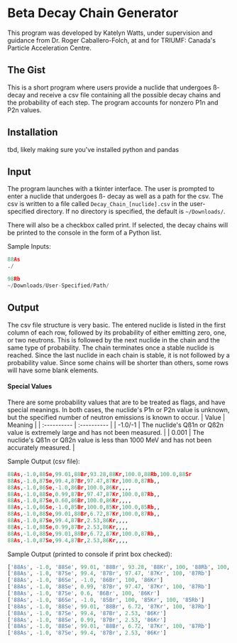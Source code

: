 # Beta Decay Chain Generator
This program was developed by Katelyn Watts, under supervision and guidance from Dr. Roger Caballero-Folch, at and for TRIUMF: Canada's Particle Acceleration Centre.

## The Gist

This is  a short program where users provide a nuclide that undergoes ß- decay and receive a csv file containing all the possible decay chains and the probability of each step. The program accounts for nonzero P1n and P2n values.

## Installation

tbd, likely making sure you've installed python and pandas


## Input

The program launches with a tkinter interface. The user is prompted to enter a nuclide that undergoes ß- decay as well as a path for the csv. The csv is written to a file called `Decay_Chain_[nuclide].csv` in the user-specified directory. If no directory is specified, the default is `~/Downloads/`. 

There will also be a checkbox called print. If selected, the decay chains will be printed to the console in the form of a Python list.

Sample Inputs:
```python
88As
./
```
```python
98Rb
~/Downloads/User-Specified/Path/
```

## Output
The csv file structure is very basic. The entered nuclide is listed in the first column of each row, followed by its probability of either emitting zero, one, or two neutrons. This is followed by the next nuclide in the chain and the same type of probability. The chain terminates once a stable nuclide is reached. Since the last nuclide in each chain is stable, it is not followed by a probability value. Since some chains will be shorter than others, some rows will have some blank elements. 

#### Special Values
There are some probability values that are to be treated as flags, and have special meanings. In both cases, the nuclide's P1n or P2n value is unknown, but the specified number of neutron emissions is known to occur. 
| Value       | Meaning     |
| :---------- | :---------- |
| -1.0/-1     | The nuclide's Qß1n or Qß2n value is extremely large and has not been measured. |
| 0.001       | The nuclide's Qß1n or Qß2n value is less than 1000 MeV and has not been accurately measured.  |


Sample Output (csv file):

```python
88As,-1.0,88Se,99.01,88Br,93.28,88Kr,100.0,88Rb,100.0,88Sr
88As,-1.0,87Se,99.4,87Br,97.47,87Kr,100.0,87Rb,,
88As,-1.0,86Se,-1.0,86Br,100.0,86Kr,,,,
88As,-1.0,88Se,0.99,87Br,97.47,87Kr,100.0,87Rb,,
88As,-1.0,87Se,0.60,86Br,100.0,86Kr,,,,
88As,-1.0,86Se,-1.0,85Br,100.0,85Kr,100.0,85Rb,,
88As,-1.0,88Se,99.01,88Br,6.72,87Kr,100.0,87Rb,,
88As,-1.0,87Se,99.4,87Br,2.53,86Kr,,,,
88As,-1.0,88Se,0.99,87Br,2.53,86Kr,,,,
88As,-1.0,88Se,99.01,88Br,6.72,87Kr,100.0,87Rb,,
88As,-1.0,87Se,99.4,87Br,2.53,86Kr,,,,
```
Sample Output (printed to console if print box checked):

```python
['88As', -1.0, '88Se', 99.01, '88Br', 93.28, '88Kr', 100, '88Rb', 100, '88Sr']
['88As', -1.0, '87Se', 99.4, '87Br', 97.47, '87Kr', 100, '87Rb']
['88As', -1.0, '86Se', -1.0, '86Br', 100, '86Kr']
['88As', -1.0, '88Se', 0.99, '87Br', 97.47, '87Kr', 100, '87Rb']
['88As', -1.0, '87Se', 0.6, '86Br', 100, '86Kr']
['88As', -1.0, '86Se', -1.0, '85Br', 100, '85Kr', 100, '85Rb']
['88As', -1.0, '88Se', 99.01, '88Br', 6.72, '87Kr', 100, '87Rb']
['88As', -1.0, '87Se', 99.4, '87Br', 2.53, '86Kr']
['88As', -1.0, '88Se', 0.99, '87Br', 2.53, '86Kr']
['88As', -1.0, '88Se', 99.01, '88Br', 6.72, '87Kr', 100, '87Rb']
['88As', -1.0, '87Se', 99.4, '87Br', 2.53, '86Kr']
```
